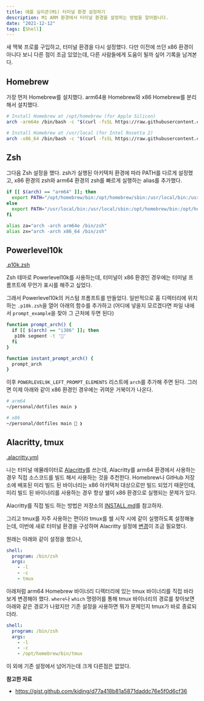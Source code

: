 ```yaml
---
title: 애플 실리콘(M1) 터미널 환경 설정하기
description: M1 ARM 환경에서 터미널 환경을 설정하는 방법을 알아봅니다.
date: "2021-12-12"
tags: [Shell]
---
```


새 맥북 프로를 구입하고, 터미널 환경을 다시 설정했다. 다만 이전에 쓰던 x86 환경이 아니다 보니 다른 점이  조금 있었는데, 다른 사람들에게 도움이 될까 싶어 기록을 남겨본다.

## Homebrew

가장 먼저 Homebrew를 설치했다. arm64용 Homebrew와 x86 Homebrew를 분리해서 설치했다.
```bash
# Install Homebrew at /opt/homebrew (for Apple Silicon)
arch -arm64e /bin/bash -c "$(curl -fsSL https://raw.githubusercontent.com/Homebrew/install/HEAD/install.sh)"

# Install Homebrew at /usr/local (for Intel Rosetta 2)
arch -x86_64 /bin/bash -c "$(curl -fsSL https://raw.githubusercontent.com/Homebrew/install/HEAD/install.sh)"
```

## Zsh

그다음 Zsh 설정을 했다. zsh가 실행된 아키텍처 환경에 따라 PATH를 다르게 설정했고, x86 환경의 zsh와 arm64 환경의 zsh를 빠르게 실행하는 alias를 추가했다.

```bash
if [[ $(arch) == "arm64" ]]; then
  export PATH="/opt/homebrew/bin:/opt/homebrew/sbin:/usr/local/bin:/usr/local/sbin:$PATH"
else
  export PATH="/usr/local/bin:/usr/local/sbin:/opt/homebrew/bin:/opt/homebrew/sbin:$PATH"
fi

alias za="arch -arch arm64e /bin/zsh"
alias zx="arch -arch x86_64 /bin/zsh"
```

## Powerlevel10k

[.p10k.zsh](https://github.com/blurfx/dotfiles/blob/dcc4afaf790e8c352e7ed55cb820b5a12fc571f9/.p10k.zsh)

Zsh 테마로 Powerlevel10k를 사용하는데, 터미널이 x86 환경인 경우에는 터미널 프롬프트에 무언가 표시를 해주고 싶었다.

그래서 Powerlevel10k의 커스텀 프롬프트를 만들었다. 일반적으로 홈 디렉터리에 위치하는 `.p10k.zsh`을 열어 아래의 함수를 추가하고 (어디에 넣을지 모르겠다면 파일 내에서 `prompt_example`을 찾아 그 근처에 두면 된다)
```bash
function prompt_arch() {
  if [[ $(arch) == "i386" ]]; then
   p10k segment -t '🐢'
  fi
}

function instant_prompt_arch() {
  prompt_arch
}
```

이후 `POWERLEVEL9K_LEFT_PROMPT_ELEMENTS` 리스트에 `arch`를 추가해 주면 된다. 그러면 이제 아래와 같이 x86 환경인 경우에는 귀여운 거북이가 나온다.

```bash
# arm64
~/personal/dotfiles main ❯

# x86
~/personal/dotfiles main 🐢 ❯
```

## Alacritty, tmux

[.alacritty.yml](https://github.com/blurfx/dotfiles/blob/dcc4afaf790e8c352e7ed55cb820b5a12fc571f9/.config/alacritty/alacritty.yml)

나는 터미널 에뮬레이터로 [Alacritty](https://github.com/alacritty/alacritty)를 쓰는데, Alacritty를 arm64 환경에서 사용하는 경우 직접 소스코드를 빌드 해서 사용하는 것을 추천한다. Homebrew나 GitHub 저장소에 배포된 미리 빌드 된 바이너리는 x86 아키텍처 대상으로만 빌드 되었기 때문인데, 미리 빌드 된 바이너리를 사용하는 경우 항상 쉘이 x86 환경으로 실행되는 문제가 있다.

Alacritty를 직접 빌드 하는 방법은 저장소의 [INSTALL.md](https://github.com/alacritty/alacritty/blob/master/INSTALL.md)를 참고하자.

그리고 tmux를 자주 사용하는 편이라 tmux를 쉘 시작 시에 같이 실행하도록 설정해놓는데, 이번에 새로 터미널 환경을 구성하며 Alacritty 설정에 [변경](https://github.com/blurfx/dotfiles/blob/dcc4afaf790e8c352e7ed55cb820b5a12fc571f9/.config/alacritty/alacritty.yml#L36)이 조금 필요했다.

원래는 아래와 같이 설정을 했으나,
```yaml
shell:
  program: /bin/zsh
  args:
    - -l
    - -c
    - tmux
```

아래처럼 arm64 Homebrew 바이너리 디렉터리에 있는 tmux 바이너리를 직접 바라보게 변경해야 했다. `where`나 `which` 명령어를 통해 tmux 바이너리의 경로를 찾아보면 아래와 같은 경로가 나왔지만 기존 설정을 사용하면 뭐가 문제인지 tmux가 바로 종료되더라.
```yaml
shell:
  program: /bin/zsh
  args:
    - -l
    - -c
    - /opt/homebrew/bin/tmux
```

이 외에 기존 설정에서 넘어가는데 크게 다른점은 없었다.

**참고한 자료**

- https://gist.github.com/kiding/d77a418b81a5871daddc76e5f0d6cf36